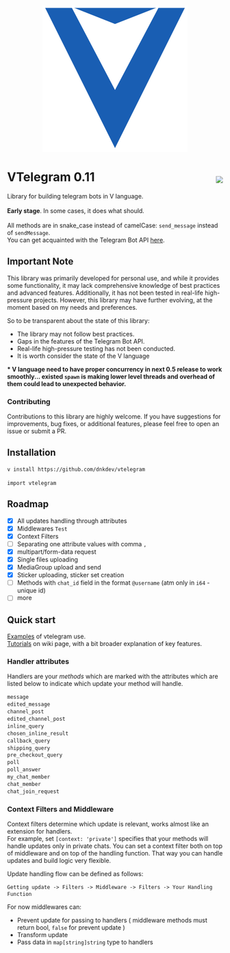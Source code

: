 <div align="center">
  <img src="https://raw.githubusercontent.com/dnkdev/vtelegram/master/VTelegram.svg">
</div>

<h1>VTelegram 0.11
<img align="right" style="margin-top:15px;" src="https://img.shields.io/static/v1?logo=telegram&label=Telegram Bot API&message=6.9&labelColor=ffffff&color=blue" href="https://core.telegram.org/bots/api">
</h1>

Library for building telegram bots in V language. <br><br>
**Early stage**. In some cases, it does what should.<br><br>
All methods are in snake_case instead of camelCase: `send_message` instead of `sendMessage`.
<br>
You can get acquainted with the Telegram Bot API [here](https://core.telegram.org/bots/api).

## Important Note

This library was primarily developed for personal use, and while it provides some functionality, it may lack comprehensive knowledge of best practices and advanced features. Additionally, it has not been tested in real-life high-pressure projects. However, this library may have further evolving, at the moment based on my needs and preferences.

So to be transparent about the state of this library:

- The library may not follow best practices.
- Gaps in the features of the Telegram Bot API.
- Real-life high-pressure testing has not been conducted.
- It is worth consider the state of the V language

<b>\* V language need to have proper concurrency in next 0.5 release to work smoothly... existed `spawn` is making lower level threads and overhead of them could lead to unexpected behavior.</b>

### Contributing

Contributions to this library are highly welcome. If you have suggestions for improvements, bug fixes, or additional features, please feel free to open an issue or submit a PR.

## Installation

```
v install https://github.com/dnkdev/vtelegram

import vtelegram
```

## Roadmap

- [x] All updates handling through attributes
- [x] Middlewares `Test`
- [x] Context Filters
- [ ] Separating one attribute values with comma `,`
- [x] multipart/form-data request
- [x] Single files uploading
- [x] MediaGroup upload and send
- [x] Sticker uploading, sticker set creation
- [ ] Methods with `chat_id` field in the format `@username` (atm only in `i64` - unique id)
- [ ] more

## Quick start

[Examples](https://github.com/dnkdev/vtelegram/tree/master/examples) of vtelegram use.<br>
[Tutorials](https://github.com/dnkdev/vtelegram/wiki/Tutorials) on wiki page, with a bit broader explanation of key features.

### Handler attributes

Handlers are your _methods_ which are marked with the attributes which are listed below to indicate which update your method will handle.

```v
message
edited_message
channel_post
edited_channel_post
inline_query
chosen_inline_result
callback_query
shipping_query
pre_checkout_query
poll
poll_answer
my_chat_member
chat_member
chat_join_request
```

### Context Filters and Middleware

Context filters determine which update is relevant, works almost like an extension for handlers.<br>
For example, set `[context: 'private']` specifies that your methods will handle updates only in private chats. You can set a context filter both on top of middleware and on top of the handling function. That way you can handle updates and build logic very flexible.

Update handling flow can be defined as follows: <br>

```
Getting update -> Filters -> Middleware -> Filters -> Your Handling Function
```

For now middlewares can:

- Prevent update for passing to handlers ( middleware methods must return bool, `false` for prevent update )
- Transform update
- Pass data in `map[string]string` type to handlers
